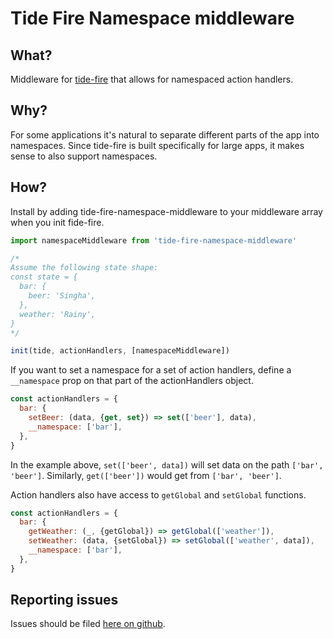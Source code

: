 # Tide Fire Namespace middleware

## What?
Middleware for [tide-fire](https://github.com/tictail/tide-fire) that allows for namespaced action handlers.

## Why?
For some applications it's natural to separate different parts of the app into namespaces. Since tide-fire is built specifically for large apps, it makes sense to also support namespaces.

## How?
Install by adding tide-fire-namespace-middleware to your middleware array when you init fide-fire.

``` js
import namespaceMiddleware from 'tide-fire-namespace-middleware'

/*
Assume the following state shape:
const state = {
  bar: {
    beer: 'Singha',
  },
  weather: 'Rainy',
}
*/

init(tide, actionHandlers, [namespaceMiddleware])
```

If you want to set a namespace for a set of action handlers, define a `__namespace` prop on that part of the actionHandlers object.

``` js
const actionHandlers = {
  bar: {
    setBeer: (data, {get, set}) => set(['beer'], data),
    __namespace: ['bar'],
  },
}
```

In the example above, `set(['beer', data])` will set data on the path `['bar', 'beer']`. Similarly, `get(['beer'])` would get from `['bar', 'beer']`.

Action handlers also have access to `getGlobal` and `setGlobal` functions.

``` js
const actionHandlers = {
  bar: {
    getWeather: (_, {getGlobal}) => getGlobal(['weather']),
    setWeather: (data, {setGlobal}) => setGlobal(['weather', data]),
    __namespace: ['bar'],
  },
}
```

## Reporting issues

Issues should be filed [here on github](https://github.com/tictail/tide-fire/issues).
